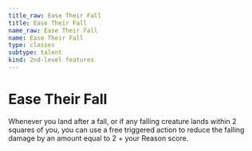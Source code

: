 ```yaml
---
title_raw: Ease Their Fall
title: Ease Their Fall
name_raw: Ease Their Fall
name: Ease Their Fall
type: classes
subtype: talent
kind: 2nd-level features
---
```


# Ease Their Fall

Whenever you land after a fall, or if any falling creature lands within 2 squares of you, you can use a free triggered action to reduce the falling damage by an amount equal to 2 + your Reason score.
